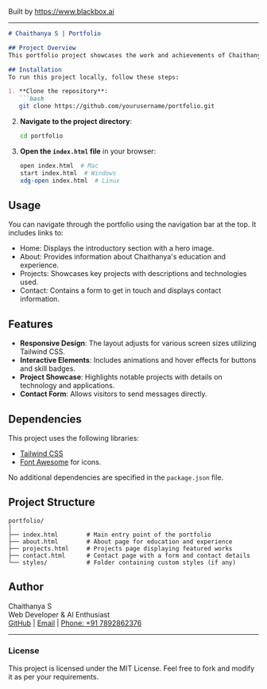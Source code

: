 
Built by https://www.blackbox.ai

---

```markdown
# Chaithanya S | Portfolio

## Project Overview
This portfolio project showcases the work and achievements of Chaithanya S, a web developer and AI enthusiast. The portfolio includes various sections such as About, Projects, and Contact, and is designed to be visually appealing and responsive using Tailwind CSS.

## Installation
To run this project locally, follow these steps:

1. **Clone the repository**:
   ```bash
   git clone https://github.com/yourusername/portfolio.git
   ```

2. **Navigate to the project directory**:
   ```bash
   cd portfolio
   ```

3. **Open the `index.html` file** in your browser:
   ```bash
   open index.html  # Mac
   start index.html  # Windows
   xdg-open index.html  # Linux
   ```

## Usage
You can navigate through the portfolio using the navigation bar at the top. It includes links to:
- Home: Displays the introductory section with a hero image.
- About: Provides information about Chaithanya's education and experience.
- Projects: Showcases key projects with descriptions and technologies used.
- Contact: Contains a form to get in touch and displays contact information.

## Features
- **Responsive Design**: The layout adjusts for various screen sizes utilizing Tailwind CSS.
- **Interactive Elements**: Includes animations and hover effects for buttons and skill badges.
- **Project Showcase**: Highlights notable projects with details on technology and applications.
- **Contact Form**: Allows visitors to send messages directly.

## Dependencies
This project uses the following libraries:
- [Tailwind CSS](https://tailwindcss.com/)
- [Font Awesome](https://fontawesome.com/) for icons.

No additional dependencies are specified in the `package.json` file.

## Project Structure
```
portfolio/
│
├── index.html        # Main entry point of the portfolio
├── about.html        # About page for education and experience
├── projects.html     # Projects page displaying featured works
├── contact.html      # Contact page with a form and contact details
└── styles/           # Folder containing custom styles (if any)
```

## Author
Chaithanya S  
Web Developer & AI Enthusiast  
[GitHub](https://github.com/chaithanya762) | [Email](mailto:chaithanyagowda762@gmail.com) | [Phone: +91 7892862376](tel:+917892862376)

---

### License
This project is licensed under the MIT License. Feel free to fork and modify it as per your requirements.
```